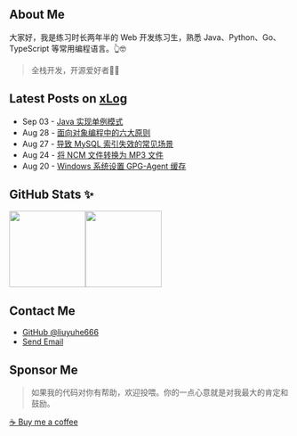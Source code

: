## About Me

大家好，我是练习时长两年半的 Web 开发练习生，熟悉 Java、Python、Go、TypeScript 等常用编程语言。👆🤓

> 全栈开发，开源爱好者🧑‍💻

## Latest Posts on [xLog](https://hellolyh.xlog.app)

<!-- feed start -->
- Sep 03 - [Java 实现单例模式](https://xlog.app/api/redirection?characterId=59997&noteId=50)
- Aug 28 - [面向对象编程中的六大原则](https://xlog.app/api/redirection?characterId=59997&noteId=43)
- Aug 27 - [导致 MySQL 索引失效的常见场景](https://xlog.app/api/redirection?characterId=59997&noteId=41)
- Aug 24 - [将 NCM 文件转换为 MP3 文件](https://xlog.app/api/redirection?characterId=59997&noteId=38)
- Aug 20 - [Windows 系统设置 GPG-Agent 缓存](https://xlog.app/api/redirection?characterId=59997&noteId=37)
<!-- feed end -->

## GitHub Stats ✨

<img align="" height="137px" src="https://github-readme-stats.vercel.app/api?username=liuyuhe666&hide_title=true&hide_border=true&show_icons=true&include_all_commits=true&line_height=21&bg_color=0,EC6C6C,FFD479,FFFC79,73FA79&theme=graywhite&locale=cn" /><img align="" height="137px" src="https://github-readme-stats.vercel.app/api/top-langs/?username=liuyuhe666&hide_title=true&hide_border=true&layout=compact&bg_color=0,73FA79,73FDFF,D783FF&theme=graywhite&locale=cn" />

## Contact Me

- [GitHub @liuyuhe666](https://github.com/liuyuhe666)
- [Send Email](mailto:cnliuyuhe@gmail.com)

## Sponsor Me

> 如果我的代码对你有帮助，欢迎投喂。你的一点心意就是对我最大的肯定和鼓励。

[☕ Buy me a coffee](https://github.com/lyh-gzh/buy-me-a-coffee)

<!--
## Hi there 👋

**Here are some ideas to get you started:**

🙋‍♀️ A short introduction - what is your organization all about?
🌈 Contribution guidelines - how can the community get involved?
👩‍💻 Useful resources - where can the community find your docs? Is there anything else the community should know?
🍿 Fun facts - what does your team eat for breakfast?
🧙 Remember, you can do mighty things with the power of [Markdown](https://docs.github.com/github/writing-on-github/getting-started-with-writing-and-formatting-on-github/basic-writing-and-formatting-syntax)
-->
